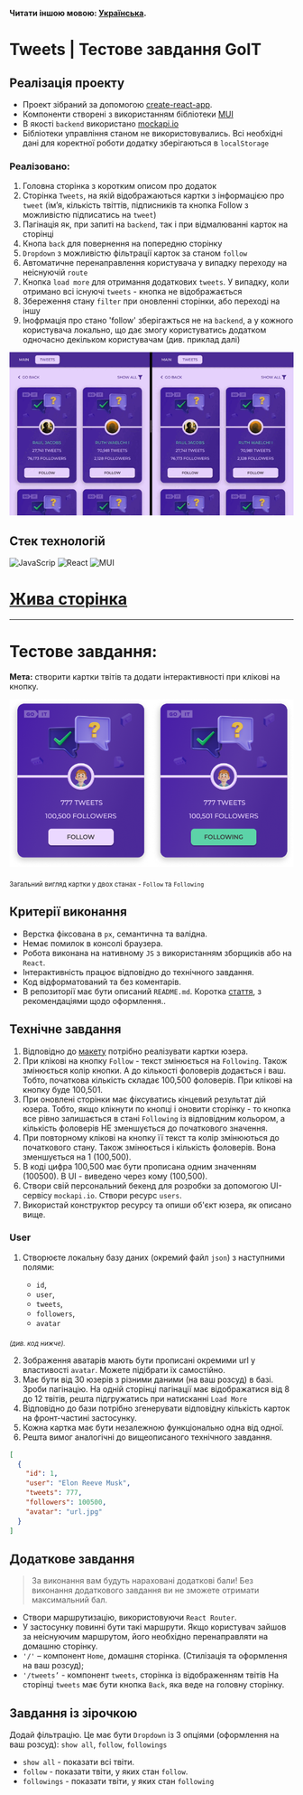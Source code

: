 **Читати іншою мовою: [Українська](README.md).**

# Tweets | Тестове завдання GoIT

## Реалізація проекту

- Проект зібраний за допомогою [create-react-app](https://create-react-app.dev/).
- Компоненти створені з використанням бібліотеки
  [MUI](https://mui.com/material-ui/getting-started/overview/)
- В якості `backend` використано [mockapi.io](https://mockapi.io/)
- Бібліотеки управління станом не використовувались. Всі необхідні дані для коректної роботи додатку
  зберігаються в `localStorage`

### Реалізовано:

1. Головна сторінка з коротким описом про додаток
2. Сторінка `Tweets`, на якій відображаються картки з інформацією про `tweet` (імʼя, кількість
   твіттів, підписників та кнопка Follow з можливістю підписатись на `tweet`)
3. Пагінація як, при запиті на `backend`, так і при відмалюванні карток на сторінці
4. Кнопа `back` для повернення на попередню сторінку
5. `Dropdown` з можливістю фільтрації карток за станом `follow`
6. Автоматичне перенаправлення користувача у випадку переходу на неіснуючій `route`
7. Кнопка `load more` для отримання додаткових `tweets`. У випадку, коли отримано всі існуючі
   `tweets` - кнопка не відображається
8. Збереження стану `filter` при оновленні сторінки, або переході на іншу
9. Інофрмація про стано 'follow' зберігажться не на `backend`, а у кожного користувача локально, що
   дає змогу користуватись додатком одночасно декільком користувачам (див. приклад далі)

![Пункт 9](./assets/prev-1.gif)

## Стек технологій

![JavaScrip](https://img.shields.io/badge/JavaScript-323330?style=for-the-badge&logo=javascript&logoColor=F7DF1E)
![React](https://img.shields.io/badge/React-20232A?style=for-the-badge&logo=react&logoColor=61DAFB)
![MUI](https://img.shields.io/badge/Material%20UI-007FFF?style=for-the-badge&logo=mui&logoColor=white)

# [Жива сторінка](https://PavMor.github.io/test-task-tweets/)

---

# Тестове завдання:

**Мета:** створити картки твітів та додати інтерактивності при клікові на кнопку.

![Загальний вигляд картки у двох станах - Follow та Following](./assets/prev-0.png)

<sub>Загальний вигляд картки у двох станах - `Follow` та `Following`</sub>

## Критерії виконання

- Верстка фіксована в `рх`, семантична та валідна.
- Немає помилок в консолі браузера.
- Робота виконана на нативному `JS` з використанням зборщиків або на `React`.
- Інтерактивність працює відповідно до технічного завдання.
- Код відформатований та без коментарів.
- В репозиторії має бути описаний `README.md`. Коротка
  [стаття](https://medium.com/nuances-of-programming/%D0%BA%D0%B0%D0%BA-%D0%BD%D0%B0%D0%BF%D0%B8%D1%81%D0%B0%D1%82%D1%8C-%D0%BA%D1%80%D0%B0%D1%81%D0%B8%D0%B2%D1%8B%D0%B9-%D0%B8-%D0%B8%D0%BD%D1%84%D0%BE%D1%80%D0%BC%D0%B0%D1%82%D0%B8%D0%B2%D0%BD%D1%8B%D0%B9-readme-md-6cc09ef8277),
  з рекомендаціями щодо оформлення..

## Технічне завдання

1. Відповідно до
   [макету](https://www.figma.com/file/zun1oP6NmS2Lmgbcj6e1IG/Test?node-id=0-1&t=uUlaHyxCuOAc20AW-0)
   потрібно реалізувати картки юзера.
2. При клікові на кнопку `Follow` - текст змінюється на `Following`. Також змінюється колір кнопки.
   А до кількості фоловерів додається і ваш. Тобто, початкова кількість складає 100,500 фоловерів.
   При клікові на кнопку буде 100,501.
3. При оновлені сторінки має фіксуватись кінцевий результат дій юзера. Тобто, якщо клікнути по
   кнопці і оновити сторінку - то кнопка все рівно залишається в стані `Following` із відповідним
   кольором, а кількість фоловерів НЕ зменшується до початкового значення.
4. При повторному клікові на кнопку її текст та колір змінюються до початкового стану. Також
   змінюється і кількість фоловерів. Вона зменшується на 1 (100,500).
5. В коді цифра 100,500 має бути прописана одним значенням (100500). В UI - виведено через кому
   (100,500).
6. Створи свій персональний бекенд для розробки за допомогою UI-сервісу `mockapi.io`. Створи ресурс
   `users`.
7. Використай конструктор ресурсу та опиши об'єкт юзера, як описано вище.

### User

1. Створюєте локальну базу даних (окремий файл `json`) з наступними полями:

   - `id`,
   - `user`,
   - `tweets`,
   - `followers`,
   - `avatar`

<sub><i>(див. код нижче).</i></sub>

2. Зображення аватарів мають бути прописані окремими url у властивості `avatar`. Можете підібрати їх
   самостійно.
3. Має бути від 30 юзерів з різними даними (на ваш розсуд) в базі. Зроби пагінацію. На одній
   сторінці пагінації має відображатися від 8 до 12 твітів, решта підгружатись при натисканні
   `Load More`
4. Відповідно до бази потрібно згенерувати відповідну кількість карток на фронт-частині застосунку.
5. Кожна картка має бути незалежною функціонально одна від одної.
6. Решта вимог аналогічні до вищеописаного технічного завдання.

```json
[
  {
    "id": 1,
    "user": "Elon Reeve Musk",
    "tweets": 777,
    "followers": 100500,
    "avatar": "url.jpg"
  }
]
```

## Додаткове завдання

> За виконання вам будуть нараховані додаткові бали! Без виконання додаткового завдання ви не
> зможете отримати максимальний бал.

- Створи маршрутизацію, використовуючи `React Router`.
- У застосунку повинні бути такі маршрути. Якщо користувач зайшов за неіснуючим маршрутом, його
  необхідно перенаправляти на домашню сторінку.
- `'/'` – компонент `Home`, домашня сторінка. (Стилізація та оформлення на ваш розсуд);
- `'/tweets’` - компонент `tweets`, сторінка із відображенням твітів На сторінці `tweets` має бути
  кнопка `Back`, яка веде на головну сторінку.

## Завдання із зірочкою

Додай фільтрацію. Це має бути `Dropdown` із 3 опціями (оформлення на ваш розсуд): `show all`,
`follow`, `followings`

- `show all` - показати всі твіти.
- `follow` - показати твіти, у яких стан `follow`.
- `followings` - показати твіти, у яких стан `following`